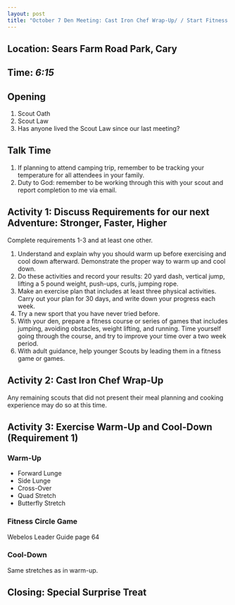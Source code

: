 ```yaml
---
layout: post
title: "October 7 Den Meeting: Cast Iron Chef Wrap-Up/ / Start Fitness Adventure"
---
```


## Location: Sears Farm Road Park, Cary

## Time: *6:15*

## Opening

1. Scout Oath
2. Scout Law
3. Has anyone lived the Scout Law since our last meeting?

## Talk Time

1. If planning to attend camping trip, remember to be tracking your temperature for all attendees in your family.
2. Duty to God: remember to be working through this with your scout and report completion to me via email.

## Activity 1: Discuss Requirements for our next Adventure: Stronger, Faster, Higher

Complete requirements 1-3 and at least one other.

1. Understand and explain why you should warm up before exercising and cool down afterward. Demonstrate the proper way to warm up and cool down.
2. Do these activities and record your results: 20 yard dash, vertical jump, lifting a 5 pound weight, push-ups, curls, jumping rope.
3. Make an exercise plan that includes at least three physical activities. Carry out your plan for 30 days, and write down your progress each week.
4. Try a new sport that you have never tried before.
5. With your den, prepare a fitness course or series of games that includes jumping, avoiding obstacles, weight lifting, and running. Time yourself going through the course, and try to improve your time over a two week period.
6. With adult guidance, help younger Scouts by leading them in a fitness game or games.

## Activity 2: Cast Iron Chef Wrap-Up

Any remaining scouts that did not present their meal planning and cooking experience may do so at this time.

## Activity 3: Exercise Warm-Up and Cool-Down (Requirement 1)

### Warm-Up

- Forward Lunge
- Side Lunge
- Cross-Over
- Quad Stretch
- Butterfly Stretch

### Fitness Circle Game

Webelos Leader Guide page 64

### Cool-Down

Same stretches as in warm-up.

## Closing: Special Surprise Treat
